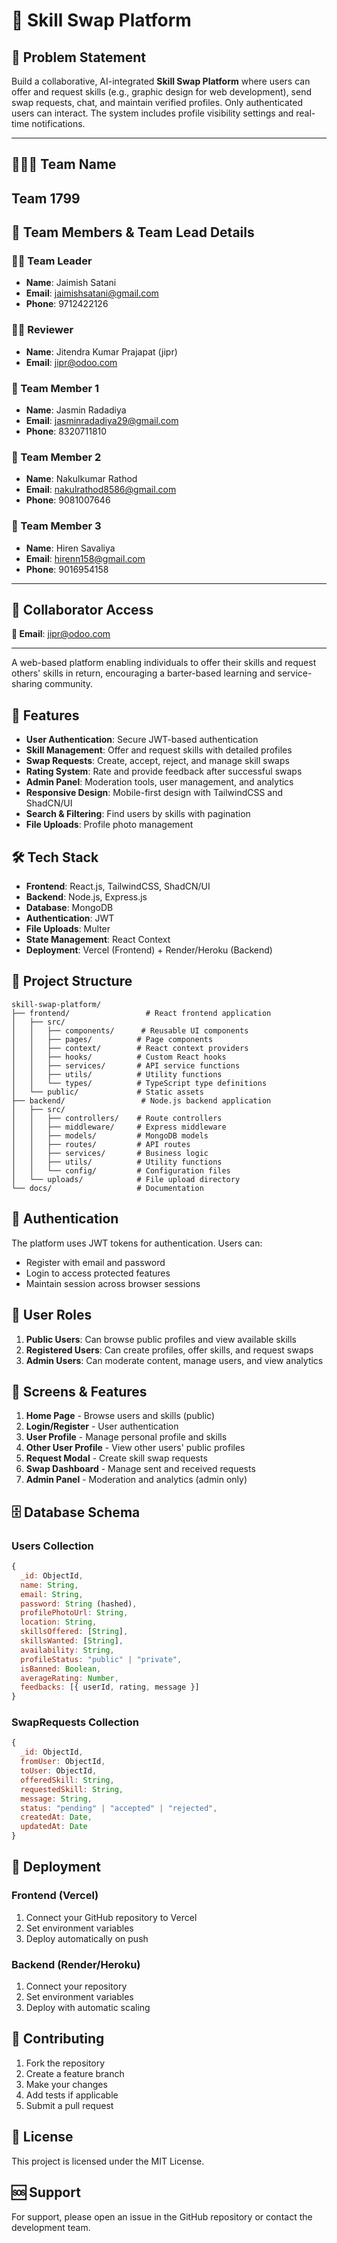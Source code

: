 # 🔄 Skill Swap Platform

## 🧩 Problem Statement  
Build a collaborative, AI-integrated **Skill Swap Platform** where users can offer and request skills (e.g., graphic design for web development), send swap requests, chat, and maintain verified profiles. Only authenticated users can interact. The system includes profile visibility settings and real-time notifications.

---

## 🧑‍🤝‍🧑 Team Name  
**Team 1799**
---

## 👥 Team Members & Team Lead Details

### 👨‍💼 Team Leader  
- **Name**: Jaimish Satani  
- **Email**: jaimishsatani@gmail.com  
- **Phone**: 9712422126  

### 👨‍💻 Reviewer  
- **Name**: Jitendra Kumar Prajapat (jipr)  
- **Email**: jipr@odoo.com  

### 👤 Team Member 1  
- **Name**: Jasmin Radadiya  
- **Email**: jasminradadiya29@gmail.com  
- **Phone**: 8320711810  

### 👤 Team Member 2  
- **Name**: Nakulkumar Rathod  
- **Email**: nakulrathod8586@gmail.com  
- **Phone**: 9081007646  

### 👤 Team Member 3  
- **Name**: Hiren Savaliya  
- **Email**: hirenn158@gmail.com  
- **Phone**: 9016954158  

---

## 📧 Collaborator Access  

**📧 Email**: jipr@odoo.com

---

A web-based platform enabling individuals to offer their skills and request others' skills in return, encouraging a barter-based learning and service-sharing community.

## 🚀 Features

- **User Authentication**: Secure JWT-based authentication
- **Skill Management**: Offer and request skills with detailed profiles
- **Swap Requests**: Create, accept, reject, and manage skill swaps
- **Rating System**: Rate and provide feedback after successful swaps
- **Admin Panel**: Moderation tools, user management, and analytics
- **Responsive Design**: Mobile-first design with TailwindCSS and ShadCN/UI
- **Search & Filtering**: Find users by skills with pagination
- **File Uploads**: Profile photo management

## 🛠️ Tech Stack

- **Frontend**: React.js, TailwindCSS, ShadCN/UI
- **Backend**: Node.js, Express.js
- **Database**: MongoDB
- **Authentication**: JWT
- **File Uploads**: Multer
- **State Management**: React Context
- **Deployment**: Vercel (Frontend) + Render/Heroku (Backend)

## 📁 Project Structure

```
skill-swap-platform/
├── frontend/                 # React frontend application
│   ├── src/
│   │   ├── components/      # Reusable UI components
│   │   ├── pages/          # Page components
│   │   ├── context/        # React context providers
│   │   ├── hooks/          # Custom React hooks
│   │   ├── services/       # API service functions
│   │   ├── utils/          # Utility functions
│   │   └── types/          # TypeScript type definitions
│   └── public/             # Static assets
├── backend/                 # Node.js backend application
│   ├── src/
│   │   ├── controllers/    # Route controllers
│   │   ├── middleware/     # Express middleware
│   │   ├── models/         # MongoDB models
│   │   ├── routes/         # API routes
│   │   ├── services/       # Business logic
│   │   ├── utils/          # Utility functions
│   │   └── config/         # Configuration files
│   └── uploads/            # File upload directory
└── docs/                   # Documentation
```


## 🔐 Authentication

The platform uses JWT tokens for authentication. Users can:
- Register with email and password
- Login to access protected features
- Maintain session across browser sessions

## 👥 User Roles

1. **Public Users**: Can browse public profiles and view available skills
2. **Registered Users**: Can create profiles, offer skills, and request swaps
3. **Admin Users**: Can moderate content, manage users, and view analytics

## 📱 Screens & Features

1. **Home Page** - Browse users and skills (public)
2. **Login/Register** - User authentication
3. **User Profile** - Manage personal profile and skills
4. **Other User Profile** - View other users' public profiles
5. **Request Modal** - Create skill swap requests
6. **Swap Dashboard** - Manage sent and received requests
7. **Admin Panel** - Moderation and analytics (admin only)

## 🗄️ Database Schema

### Users Collection
```javascript
{
  _id: ObjectId,
  name: String,
  email: String,
  password: String (hashed),
  profilePhotoUrl: String,
  location: String,
  skillsOffered: [String],
  skillsWanted: [String],
  availability: String,
  profileStatus: "public" | "private",
  isBanned: Boolean,
  averageRating: Number,
  feedbacks: [{ userId, rating, message }]
}
```

### SwapRequests Collection
```javascript
{
  _id: ObjectId,
  fromUser: ObjectId,
  toUser: ObjectId,
  offeredSkill: String,
  requestedSkill: String,
  message: String,
  status: "pending" | "accepted" | "rejected",
  createdAt: Date,
  updatedAt: Date
}
```

## 🚀 Deployment

### Frontend (Vercel)
1. Connect your GitHub repository to Vercel
2. Set environment variables
3. Deploy automatically on push

### Backend (Render/Heroku)
1. Connect your repository
2. Set environment variables
3. Deploy with automatic scaling

## 🤝 Contributing

1. Fork the repository
2. Create a feature branch
3. Make your changes
4. Add tests if applicable
5. Submit a pull request

## 📄 License

This project is licensed under the MIT License.

## 🆘 Support

For support, please open an issue in the GitHub repository or contact the development team. 
